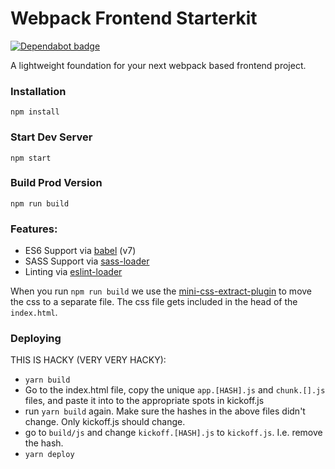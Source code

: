 # Webpack Frontend Starterkit

[![Dependabot badge](https://flat.badgen.net/dependabot/wbkd/webpack-starter?icon=dependabot)](https://dependabot.com/)

A lightweight foundation for your next webpack based frontend project.


### Installation

```
npm install
```

### Start Dev Server

```
npm start
```

### Build Prod Version

```
npm run build
```

### Features:

* ES6 Support via [babel](https://babeljs.io/) (v7)
* SASS Support via [sass-loader](https://github.com/jtangelder/sass-loader)
* Linting via [eslint-loader](https://github.com/MoOx/eslint-loader)

When you run `npm run build` we use the [mini-css-extract-plugin](https://github.com/webpack-contrib/mini-css-extract-plugin) to move the css to a separate file. The css file gets included in the head of the `index.html`.


### Deploying

THIS IS HACKY (VERY VERY HACKY):
* `yarn build`
* Go to the index.html file, copy the unique `app.[HASH].js` and `chunk.[].js` files, and paste it into to the appropriate spots in kickoff.js
* run `yarn build` again. Make sure the hashes in the above files didn't change. Only kickoff.js should change.
* go to `build/js` and change `kickoff.[HASH].js` to `kickoff.js`. I.e. remove the hash.
* `yarn deploy`
